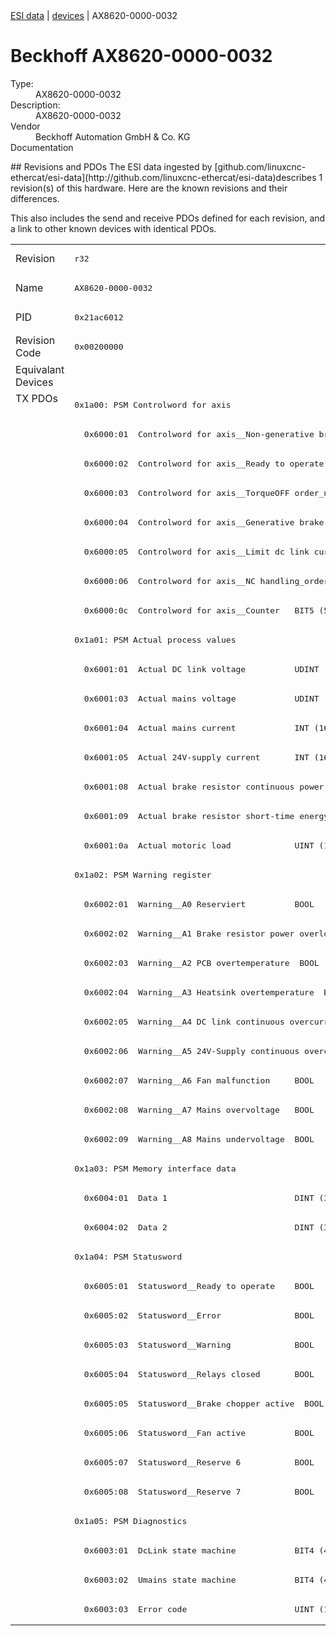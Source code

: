 <div class="nav"><a href="/esi-data">ESI data</a> | <a href="/esi-data/devices">devices</a> | AX8620-0000-0032</div>

#  Beckhoff AX8620-0000-0032

<dl>
  <dt>Type:</dt><dd>AX8620-0000-0032</dd>
  <dt>Description:</dt><dd>AX8620-0000-0032</dd>
  <dt>Vendor</dt><dd>Beckhoff Automation GmbH & Co. KG</dd>
  <dt>Documentation</dt><dd><a href=""></a></dd>
</dl>
## Revisions and PDOs
The ESI data ingested by [github.com/linuxcnc-ethercat/esi-data](http://github.com/linuxcnc-ethercat/esi-data)describes 1 revision(s) of this hardware.  Here are the known revisions and their differences.

This also includes the send and receive PDOs defined for each revision, and a link to other known devices with identical PDOs.

<table>
<tr >
<td class="first">Revision</td>
<td ><pre>r32</pre></td>
</tr>
<tr >
<td class="first">Name</td>
<td ><pre>AX8620-0000-0032</pre></td>
</tr>
<tr >
<td class="first">PID</td>
<td ><pre>0x21ac6012</pre></td>
</tr>
<tr >
<td class="first">Revision Code</td>
<td ><pre>0x00200000</pre></td>
</tr>
<tr >
<td class="first">Equivalant Devices</td>
<td ></td>
</tr>
<tr class="txpdo pdosection">
<td class="first" rowspan=42 valign=top>TX PDOs</td>
<td><pre>0x1a00: PSM Controlword for axis</pre></td>
<td></td>
</tr>
<tr class="txpdo">
<td ><pre>  0x6000:01  Controlword for axis__Non-generative brake order_n  BOOL</pre></td>
</tr>
<tr class="txpdo">
<td ><pre>  0x6000:02  Controlword for axis__Ready to operate  BOOL</pre></td>
</tr>
<tr class="txpdo">
<td ><pre>  0x6000:03  Controlword for axis__TorqueOFF order_n  BOOL</pre></td>
</tr>
<tr class="txpdo">
<td ><pre>  0x6000:04  Controlword for axis__Generative brake order_n  BOOL</pre></td>
</tr>
<tr class="txpdo">
<td ><pre>  0x6000:05  Controlword for axis__Limit dc link current_order_n  BOOL</pre></td>
</tr>
<tr class="txpdo">
<td ><pre>  0x6000:06  Controlword for axis__NC handling_order_n  BOOL</pre></td>
</tr>
<tr class="txpdo">
<td ><pre>  0x6000:0c  Controlword for axis__Counter   BIT5 (5 bits)</pre></td>
</tr>
<tr class="txpdo pdosection">
<td ><pre>0x1a01: PSM Actual process values</pre></td>
</tr>
<tr class="txpdo">
<td ><pre>  0x6001:01  Actual DC link voltage          UDINT (32 bits)</pre></td>
</tr>
<tr class="txpdo">
<td ><pre>  0x6001:03  Actual mains voltage            UDINT (32 bits)</pre></td>
</tr>
<tr class="txpdo">
<td ><pre>  0x6001:04  Actual mains current            INT (16 bits)</pre></td>
</tr>
<tr class="txpdo">
<td ><pre>  0x6001:05  Actual 24V-supply current       INT (16 bits)</pre></td>
</tr>
<tr class="txpdo">
<td ><pre>  0x6001:08  Actual brake resistor continuous power  UINT (16 bits)</pre></td>
</tr>
<tr class="txpdo">
<td ><pre>  0x6001:09  Actual brake resistor short-time energy  UINT (16 bits)</pre></td>
</tr>
<tr class="txpdo">
<td ><pre>  0x6001:0a  Actual motoric load             UINT (16 bits)</pre></td>
</tr>
<tr class="txpdo pdosection">
<td ><pre>0x1a02: PSM Warning register</pre></td>
</tr>
<tr class="txpdo">
<td ><pre>  0x6002:01  Warning__A0 Reserviert          BOOL</pre></td>
</tr>
<tr class="txpdo">
<td ><pre>  0x6002:02  Warning__A1 Brake resistor power overload  BOOL</pre></td>
</tr>
<tr class="txpdo">
<td ><pre>  0x6002:03  Warning__A2 PCB overtemperature  BOOL</pre></td>
</tr>
<tr class="txpdo">
<td ><pre>  0x6002:04  Warning__A3 Heatsink overtemperature  BOOL</pre></td>
</tr>
<tr class="txpdo">
<td ><pre>  0x6002:05  Warning__A4 DC link continuous overcurrent  BOOL</pre></td>
</tr>
<tr class="txpdo">
<td ><pre>  0x6002:06  Warning__A5 24V-Supply continuous overcurrent  BOOL</pre></td>
</tr>
<tr class="txpdo">
<td ><pre>  0x6002:07  Warning__A6 Fan malfunction     BOOL</pre></td>
</tr>
<tr class="txpdo">
<td ><pre>  0x6002:08  Warning__A7 Mains overvoltage   BOOL</pre></td>
</tr>
<tr class="txpdo">
<td ><pre>  0x6002:09  Warning__A8 Mains undervoltage  BOOL</pre></td>
</tr>
<tr class="txpdo pdosection">
<td ><pre>0x1a03: PSM Memory interface data</pre></td>
</tr>
<tr class="txpdo">
<td ><pre>  0x6004:01  Data 1                          DINT (32 bits)</pre></td>
</tr>
<tr class="txpdo">
<td ><pre>  0x6004:02  Data 2                          DINT (32 bits)</pre></td>
</tr>
<tr class="txpdo pdosection">
<td ><pre>0x1a04: PSM Statusword</pre></td>
</tr>
<tr class="txpdo">
<td ><pre>  0x6005:01  Statusword__Ready to operate    BOOL</pre></td>
</tr>
<tr class="txpdo">
<td ><pre>  0x6005:02  Statusword__Error               BOOL</pre></td>
</tr>
<tr class="txpdo">
<td ><pre>  0x6005:03  Statusword__Warning             BOOL</pre></td>
</tr>
<tr class="txpdo">
<td ><pre>  0x6005:04  Statusword__Relays closed       BOOL</pre></td>
</tr>
<tr class="txpdo">
<td ><pre>  0x6005:05  Statusword__Brake chopper active  BOOL</pre></td>
</tr>
<tr class="txpdo">
<td ><pre>  0x6005:06  Statusword__Fan active          BOOL</pre></td>
</tr>
<tr class="txpdo">
<td ><pre>  0x6005:07  Statusword__Reserve 6           BOOL</pre></td>
</tr>
<tr class="txpdo">
<td ><pre>  0x6005:08  Statusword__Reserve 7           BOOL</pre></td>
</tr>
<tr class="txpdo pdosection">
<td ><pre>0x1a05: PSM Diagnostics</pre></td>
</tr>
<tr class="txpdo">
<td ><pre>  0x6003:01  DcLink state machine            BIT4 (4 bits)</pre></td>
</tr>
<tr class="txpdo">
<td ><pre>  0x6003:02  Umains state machine            BIT4 (4 bits)</pre></td>
</tr>
<tr class="txpdo">
<td ><pre>  0x6003:03  Error code                      UINT (16 bits)</pre></td>
</tr>
</table>
